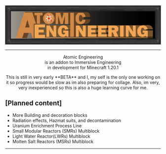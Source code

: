 ![](https://github.com/Nocturnal414/AE-AtomicEngineering/blob/master/src/main/resources/AE.png)

<hr>
<p align="center">
Atomic Engineering<br/> 
is an addon to Immersive Engineering<br/>
in development for Minecraft 1.20.1<br/>

<p align="center">
This is still in very early **BETA** and I, my self is the 
only one working on it so progress would be slow as im also preparing for collage. 
Also, im very, very inexperienced so this is also a huge learning curve for me.

  ## [Planned content]
 - More Building and decoration blocks
 - Radiation effects, Hazmat suits, and decontamination
 - Uranium Enrichment Process Line
 - Small Modular Reactors (SMRs) Multiblock
 - Light Water Reactor(LWRs) Multiblock
 - Molten Salt Reactors (MSRs) Multiblock

</p>
<hr>
